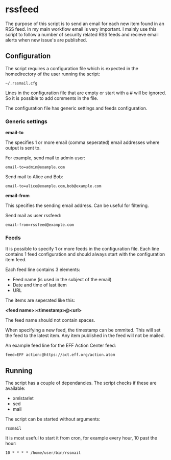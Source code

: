 # rssfeed

The purpose of this script is to send an email for each new item found in an RSS feed.
In my main workflow email is very important. I mainly use this script to follow a number
of security related RSS feeds and recieve email alerts when new issue's are published.

## Configuration

The script requires a configuration file which is expected in the homedirectory of the
user running the script:

`~/.rssmail.cfg`

Lines in the configuration file that are empty or start with a # will be ignored. So it
is possible to add comments in the file.

The configuration file has generic settings and feeds configuration.

### Generic settings

**email-to**

The specifies 1 or more email (comma seperated) email addresses where output is sent to.

For example, send mail to admin user:

`email-to=admin@example.com`

Send mail to Alice and Bob:

`email-to=alice@example.com,bob@example.com`

**email-from**

This specifies the sending email address. Can be useful for filtering.

Send mail as user rssfeed:

`email-from=rssfeed@example.com`

### Feeds

It is possible to specify 1 or more feeds in the configuration file. Each line contains
1 feed configuration and should always start with the configuration item feed.

Each feed line contains 3 elements:
* Feed name (is used in the subject of the email)
* Date and time of last item
* URL

The items are seperated like this:

**\<feed name\>:\<timestamp\>@\<url\>**

The feed name should not contain spaces.

When specifying a new feed, the timestamp can be ommited. This will set the feed to the
latest item. Any item published in the feed will not be mailed.

An example feed line for the EFF Action Center feed:

`feed=EFF action:@https://act.eff.org/action.atom`

## Running

The script has a couple of dependancies. The script checks if these are available:

* xmlstarlet
* sed
* mail

The script can be started without arguments:

`rssmail`

It is most useful to start it from cron, for example every hour, 10 past the hour:

`10 * * * * /home/user/bin/rssmail`
